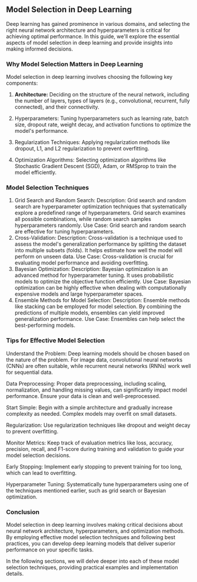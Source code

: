 ## Model Selection in Deep Learning
Deep learning has gained prominence in various domains, and selecting the right neural network architecture and hyperparameters is critical for achieving optimal performance. In this guide, we'll explore the essential aspects of model selection in deep learning and provide insights into making informed decisions.

### Why Model Selection Matters in Deep Learning
Model selection in deep learning involves choosing the following key components:

1. **Architecture:** Deciding on the structure of the neural network, including the number of layers, types of layers (e.g., convolutional, recurrent, fully connected), and their connectivity.

2. Hyperparameters: Tuning hyperparameters such as learning rate, batch size, dropout rate, weight decay, and activation functions to optimize the model's performance.

3. Regularization Techniques: Applying regularization methods like dropout, L1, and L2 regularization to prevent overfitting.

4. Optimization Algorithms: Selecting optimization algorithms like Stochastic Gradient Descent (SGD), Adam, or RMSprop to train the model efficiently.

### Model Selection Techniques
1. Grid Search and Random Search:
Description: Grid search and random search are hyperparameter optimization techniques that systematically explore a predefined range of hyperparameters. Grid search examines all possible combinations, while random search samples hyperparameters randomly.
Use Case: Grid search and random search are effective for tuning hyperparameters.
2. Cross-Validation:
Description: Cross-validation is a technique used to assess the model's generalization performance by splitting the dataset into multiple subsets (folds). It helps estimate how well the model will perform on unseen data.
Use Case: Cross-validation is crucial for evaluating model performance and avoiding overfitting.
3. Bayesian Optimization:
Description: Bayesian optimization is an advanced method for hyperparameter tuning. It uses probabilistic models to optimize the objective function efficiently.
Use Case: Bayesian optimization can be highly effective when dealing with computationally expensive models and large hyperparameter spaces.
4. Ensemble Methods for Model Selection:
Description: Ensemble methods like stacking can be employed for model selection. By combining the predictions of multiple models, ensembles can yield improved generalization performance.
Use Case: Ensembles can help select the best-performing models.

### Tips for Effective Model Selection
Understand the Problem: Deep learning models should be chosen based on the nature of the problem. For image data, convolutional neural networks (CNNs) are often suitable, while recurrent neural networks (RNNs) work well for sequential data.

Data Preprocessing: Proper data preprocessing, including scaling, normalization, and handling missing values, can significantly impact model performance. Ensure your data is clean and well-preprocessed.

Start Simple: Begin with a simple architecture and gradually increase complexity as needed. Complex models may overfit on small datasets.

Regularization: Use regularization techniques like dropout and weight decay to prevent overfitting.

Monitor Metrics: Keep track of evaluation metrics like loss, accuracy, precision, recall, and F1-score during training and validation to guide your model selection decisions.

Early Stopping: Implement early stopping to prevent training for too long, which can lead to overfitting.

Hyperparameter Tuning: Systematically tune hyperparameters using one of the techniques mentioned earlier, such as grid search or Bayesian optimization.

### Conclusion
Model selection in deep learning involves making critical decisions about neural network architecture, hyperparameters, and optimization methods. By employing effective model selection techniques and following best practices, you can develop deep learning models that deliver superior performance on your specific tasks.

In the following sections, we will delve deeper into each of these model selection techniques, providing practical examples and implementation details.
